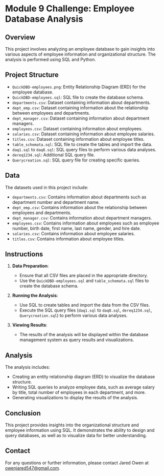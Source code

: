 # Module 9 Challenge: Employee Database Analysis

## Overview

This project involves analyzing an employee database to gain insights into various aspects of employee information and organizational structure. The analysis is performed using SQL and Python.

## Project Structure

- `QuickDBD-employees.png`: Entity Relationship Diagram (ERD) for the employee database.
- `QuickDBD-employees.sql`: SQL file to create the database schema.
- `departments.csv`: Dataset containing information about departments.
- `dept_emp.csv`: Dataset containing information about the relationship between employees and departments.
- `dept_manager.csv`: Dataset containing information about department managers.
- `employees.csv`: Dataset containing information about employees.
- `salaries.csv`: Dataset containing information about employee salaries.
- `titles.csv`: Dataset containing information about employee titles.
- `table_schemata.sql`: SQL file to create the tables and import the data.
- `daq1.sql` to `daq8.sql`: SQL query files to perform various data analyses.
- `dereq1234.sql`: Additional SQL query file.
- `Querycreation.sql`: SQL query file for creating specific queries.

## Data

The datasets used in this project include:
- `departments.csv`: Contains information about departments such as department number and department name.
- `dept_emp.csv`: Contains information about the relationship between employees and departments.
- `dept_manager.csv`: Contains information about department managers.
- `employees.csv`: Contains information about employees such as employee number, birth date, first name, last name, gender, and hire date.
- `salaries.csv`: Contains information about employee salaries.
- `titles.csv`: Contains information about employee titles.

## Instructions

1. **Data Preparation**:
   - Ensure that all CSV files are placed in the appropriate directory.
   - Use the `QuickDBD-employees.sql` and `table_schemata.sql` files to create the database schema.

2. **Running the Analysis**:
   - Use SQL to create tables and import the data from the CSV files.
   - Execute the SQL query files (`daq1.sql` to `daq8.sql`, `dereq1234.sql`, `Querycreation.sql`) to perform various data analyses.

3. **Viewing Results**:
   - The results of the analysis will be displayed within the database management system as query results and visualizations.

## Analysis

The analysis includes:
- Creating an entity relationship diagram (ERD) to visualize the database structure.
- Writing SQL queries to analyze employee data, such as average salary by title, total number of employees in each department, and more.
- Generating visualizations to display the results of the analysis.

## Conclusion

This project provides insights into the organizational structure and employee information using SQL. It demonstrates the ability to design and query databases, as well as to visualize data for better understanding.

## Contact

For any questions or further information, please contact Jared Owen at owenjared547@gmail.com.
